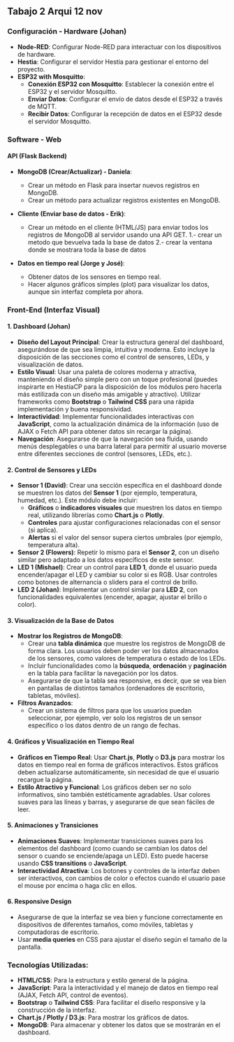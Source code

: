 ## Tabajo 2 Arqui 12 nov
### **Configuración - Hardware (Johan)**

- **Node-RED**: Configurar Node-RED para interactuar con los dispositivos de hardware.
- **Hestia**: Configurar el servidor Hestia para gestionar el entorno del proyecto.
- **ESP32 with Mosquitto**:
    - **Conexión ESP32 con Mosquitto**: Establecer la conexión entre el ESP32 y el servidor Mosquitto.
    - **Enviar Datos**: Configurar el envío de datos desde el ESP32 a través de MQTT.
    - **Recibir Datos**: Configurar la recepción de datos en el ESP32 desde el servidor Mosquitto.

### **Software - Web**

#### **API (Flask Backend)**

- **MongoDB (Crear/Actualizar) - Daniela**:
    
    - Crear un método en Flask para insertar nuevos registros en MongoDB.
    - Crear un método para actualizar registros existentes en MongoDB.
- **Cliente (Enviar base de datos - Erik)**:
    
    - Crear un método en el cliente (HTML/JS) para enviar todos los registros de MongoDB al servidor usando una API GET.
        1.- crear un metodo que bevuelva tada la base de datos
        2.- crear la ventana donde se mostrara toda la base de datos
- **Datos en tiempo real (Jorge y José)**:
    
    - Obtener datos de los sensores en tiempo real.
    - Hacer algunos gráficos simples (plot) para visualizar los datos, aunque sin interfaz completa por ahora.
### **Front-End (Interfaz Visual)**

#### **1. Dashboard (Johan)**

- **Diseño del Layout Principal**: Crear la estructura general del dashboard, asegurándose de que sea limpia, intuitiva y moderna. Esto incluye la disposición de las secciones como el control de sensores, LEDs, y visualización de datos.
- **Estilo Visual**: Usar una paleta de colores moderna y atractiva, manteniendo el diseño simple pero con un toque profesional (puedes inspirarte en HestiaCP para la disposición de los módulos pero hacerla más estilizada con un diseño más amigable y atractivo). Utilizar frameworks como **Bootstrap** o **Tailwind CSS** para una rápida implementación y buena responsividad.
- **Interactividad**: Implementar funcionalidades interactivas con **JavaScript**, como la actualización dinámica de la información (uso de AJAX o Fetch API para obtener datos sin recargar la página).
- **Navegación**: Asegurarse de que la navegación sea fluida, usando menús desplegables o una barra lateral para permitir al usuario moverse entre diferentes secciones de control (sensores, LEDs, etc.).

#### **2. Control de Sensores y LEDs**

- **Sensor 1 (David)**: Crear una sección específica en el dashboard donde se muestren los datos del **Sensor 1** (por ejemplo, temperatura, humedad, etc.). Este módulo debe incluir:
    - **Gráficos** o **indicadores visuales** que muestren los datos en tiempo real, utilizando librerías como **Chart.js** o **Plotly**.
    - **Controles** para ajustar configuraciones relacionadas con el sensor (si aplica).
    - **Alertas** si el valor del sensor supera ciertos umbrales (por ejemplo, temperatura alta).
- **Sensor 2 (Flowers)**: Repetir lo mismo para el **Sensor 2**, con un diseño similar pero adaptado a los datos específicos de este sensor.
- **LED 1 (Mishael)**: Crear un control para **LED 1**, donde el usuario pueda encender/apagar el LED y cambiar su color si es RGB. Usar controles como botones de alternancia o sliders para el control de brillo.
- **LED 2 (Johan)**: Implementar un control similar para **LED 2**, con funcionalidades equivalentes (encender, apagar, ajustar el brillo o color).

#### **3. Visualización de la Base de Datos**

- **Mostrar los Registros de MongoDB**:
    - Crear una **tabla dinámica** que muestre los registros de MongoDB de forma clara. Los usuarios deben poder ver los datos almacenados de los sensores, como valores de temperatura o estado de los LEDs.
    - Incluir funcionalidades como la **búsqueda**, **ordenación** y **paginación** en la tabla para facilitar la navegación por los datos.
    - Asegurarse de que la tabla sea responsive, es decir, que se vea bien en pantallas de distintos tamaños (ordenadores de escritorio, tabletas, móviles).
- **Filtros Avanzados**:
    - Crear un sistema de filtros para que los usuarios puedan seleccionar, por ejemplo, ver solo los registros de un sensor específico o los datos dentro de un rango de fechas.

#### **4. Gráficos y Visualización en Tiempo Real**

- **Gráficos en Tiempo Real**: Usar **Chart.js**, **Plotly** o **D3.js** para mostrar los datos en tiempo real en forma de gráficos interactivos. Estos gráficos deben actualizarse automáticamente, sin necesidad de que el usuario recargue la página.
- **Estilo Atractivo y Funcional**: Los gráficos deben ser no solo informativos, sino también estéticamente agradables. Usar colores suaves para las líneas y barras, y asegurarse de que sean fáciles de leer.

#### **5. Animaciones y Transiciones**

- **Animaciones Suaves**: Implementar transiciones suaves para los elementos del dashboard (como cuando se cambian los datos del sensor o cuando se enciende/apaga un LED). Esto puede hacerse usando **CSS transitions** o **JavaScript**.
- **Interactividad Atractiva**: Los botones y controles de la interfaz deben ser interactivos, con cambios de color o efectos cuando el usuario pase el mouse por encima o haga clic en ellos.

#### **6. Responsive Design**

- Asegurarse de que la interfaz se vea bien y funcione correctamente en dispositivos de diferentes tamaños, como móviles, tabletas y computadoras de escritorio.
- Usar **media queries** en CSS para ajustar el diseño según el tamaño de la pantalla.

### **Tecnologías Utilizadas:**

- **HTML/CSS**: Para la estructura y estilo general de la página.
- **JavaScript**: Para la interactividad y el manejo de datos en tiempo real (AJAX, Fetch API, control de eventos).
- **Bootstrap** o **Tailwind CSS**: Para facilitar el diseño responsive y la construcción de la interfaz.
- **Chart.js / Plotly / D3.js**: Para mostrar los gráficos de datos.
- **MongoDB**: Para almacenar y obtener los datos que se mostrarán en el dashboard.
